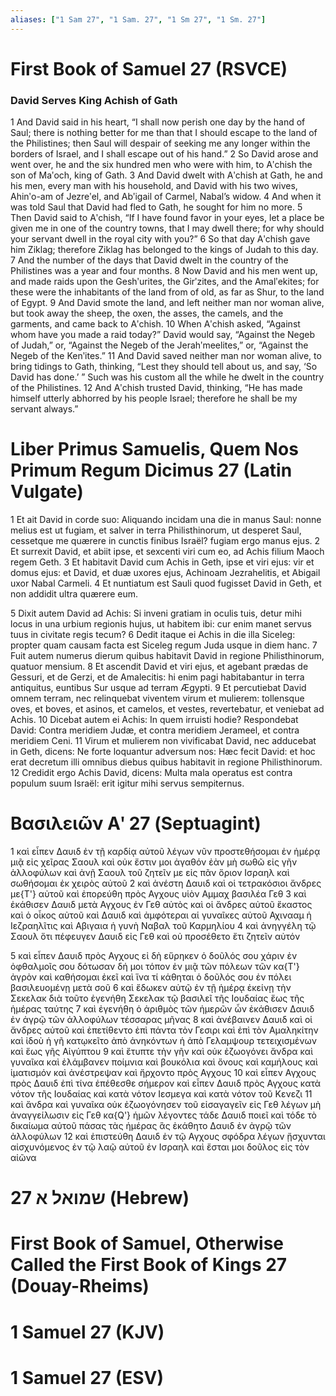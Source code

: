 ```yaml
---
aliases: ["1 Sam 27", "1 Sam. 27", "1 Sm 27", "1 Sm. 27"]
---
```



# First Book of Samuel 27 (RSVCE)

### David Serves King Achish of Gath
1 And David said in his heart, “I shall now perish one day by the hand of Saul; there is nothing better for me than that I should escape to the land of the Philistines; then Saul will despair of seeking me any longer within the borders of Israel, and I shall escape out of his hand.”
2 So David arose and went over, he and the six hundred men who were with him, to Aʹchish the son of Maʹoch, king of Gath.
3 And David dwelt with Aʹchish at Gath, he and his men, every man with his household, and David with his two wives, Ahinʹo-am of Jezreʹel, and Abʹigail of Carmel, Nabal’s widow.
4 And when it was told Saul that David had fled to Gath, he sought for him no more.
5 Then David said to Aʹchish, “If I have found favor in your eyes, let a place be given me in one of the country towns, that I may dwell there; for why should your servant dwell in the royal city with you?”
6 So that day Aʹchish gave him Ziklag; therefore Ziklag has belonged to the kings of Judah to this day.
7 And the number of the days that David dwelt in the country of the Philistines was a year and four months.
8 Now David and his men went up, and made raids upon the Geshʹurites, the Girʹzites, and the Amalʹekites; for these were the inhabitants of the land from of old, as far as Shur, to the land of Egypt.
9 And David smote the land, and left neither man nor woman alive, but took away the sheep, the oxen, the asses, the camels, and the garments, and came back to Aʹchish.
10 When Aʹchish asked, “Against whom have you made a raid today?” David would say, “Against the Negeb of Judah,” or, “Against the Negeb of the Jerahʹmeelites,” or, “Against the Negeb of the Kenʹites.”
11 And David saved neither man nor woman alive, to bring tidings to Gath, thinking, “Lest they should tell about us, and say, ‘So David has done.’ ” Such was his custom all the while he dwelt in the country of the Philistines.
12 And Aʹchish trusted David, thinking, “He has made himself utterly abhorred by his people Israel; therefore he shall be my servant always.”


# Liber Primus Samuelis, Quem Nos Primum Regum Dicimus 27 (Latin Vulgate)

1 Et ait David in corde suo: Aliquando incidam una die in manus Saul: nonne melius est ut fugiam, et salver in terra Philisthinorum, ut desperet Saul, cessetque me quærere in cunctis finibus Israël? fugiam ergo manus ejus.
2 Et surrexit David, et abiit ipse, et sexcenti viri cum eo, ad Achis filium Maoch regem Geth.
3 Et habitavit David cum Achis in Geth, ipse et viri ejus: vir et domus ejus: et David, et duæ uxores ejus, Achinoam Jezrahelitis, et Abigail uxor Nabal Carmeli.
4 Et nuntiatum est Sauli quod fugisset David in Geth, et non addidit ultra quærere eum.

5 Dixit autem David ad Achis: Si inveni gratiam in oculis tuis, detur mihi locus in una urbium regionis hujus, ut habitem ibi: cur enim manet servus tuus in civitate regis tecum?
6 Dedit itaque ei Achis in die illa Siceleg: propter quam causam facta est Siceleg regum Juda usque in diem hanc.
7 Fuit autem numerus dierum quibus habitavit David in regione Philisthinorum, quatuor mensium.
8 Et ascendit David et viri ejus, et agebant prædas de Gessuri, et de Gerzi, et de Amalecitis: hi enim pagi habitabantur in terra antiquitus, euntibus Sur usque ad terram Ægypti.
9 Et percutiebat David omnem terram, nec relinquebat viventem virum et mulierem: tollensque oves, et boves, et asinos, et camelos, et vestes, revertebatur, et veniebat ad Achis.
10 Dicebat autem ei Achis: In quem irruisti hodie? Respondebat David: Contra meridiem Judæ, et contra meridiem Jerameel, et contra meridiem Ceni.
11 Virum et mulierem non vivificabat David, nec adducebat in Geth, dicens: Ne forte loquantur adversum nos: Hæc fecit David: et hoc erat decretum illi omnibus diebus quibus habitavit in regione Philisthinorum.
12 Credidit ergo Achis David, dicens: Multa mala operatus est contra populum suum Israël: erit igitur mihi servus sempiternus.


# Βασιλειῶν Αʹ 27 (Septuagint)

1 καὶ εἶπεν Δαυιδ ἐν τῇ καρδίᾳ αὐτοῦ λέγων νῦν προστεθήσομαι ἐν ἡμέρᾳ μιᾷ εἰς χεῖρας Σαουλ καὶ οὐκ ἔστιν μοι ἀγαθόν ἐὰν μὴ σωθῶ εἰς γῆν ἀλλοφύλων καὶ ἀνῇ Σαουλ τοῦ ζητεῖν με εἰς πᾶν ὅριον Ισραηλ καὶ σωθήσομαι ἐκ χειρὸς αὐτοῦ
2 καὶ ἀνέστη Δαυιδ καὶ οἱ τετρακόσιοι ἄνδρες με{T'} αὐτοῦ καὶ ἐπορεύθη πρὸς Αγχους υἱὸν Αμμαχ βασιλέα Γεθ
3 καὶ ἐκάθισεν Δαυιδ μετὰ Αγχους ἐν Γεθ αὐτὸς καὶ οἱ ἄνδρες αὐτοῦ ἕκαστος καὶ ὁ οἶκος αὐτοῦ καὶ Δαυιδ καὶ ἀμφότεραι αἱ γυναῖκες αὐτοῦ Αχινααμ ἡ Ιεζραηλῖτις καὶ Αβιγαια ἡ γυνὴ Ναβαλ τοῦ Καρμηλίου
4 καὶ ἀνηγγέλη τῷ Σαουλ ὅτι πέφευγεν Δαυιδ εἰς Γεθ καὶ οὐ προσέθετο ἔτι ζητεῖν αὐτόν

5 καὶ εἶπεν Δαυιδ πρὸς Αγχους εἰ δὴ εὕρηκεν ὁ δοῦλός σου χάριν ἐν ὀφθαλμοῖς σου δότωσαν δή μοι τόπον ἐν μιᾷ τῶν πόλεων τῶν κα{T'} ἀγρὸν καὶ καθήσομαι ἐκεῖ καὶ ἵνα τί κάθηται ὁ δοῦλός σου ἐν πόλει βασιλευομένῃ μετὰ σοῦ
6 καὶ ἔδωκεν αὐτῷ ἐν τῇ ἡμέρᾳ ἐκείνῃ τὴν Σεκελακ διὰ τοῦτο ἐγενήθη Σεκελακ τῷ βασιλεῖ τῆς Ιουδαίας ἕως τῆς ἡμέρας ταύτης
7 καὶ ἐγενήθη ὁ ἀριθμὸς τῶν ἡμερῶν ὧν ἐκάθισεν Δαυιδ ἐν ἀγρῷ τῶν ἀλλοφύλων τέσσαρας μῆνας
8 καὶ ἀνέβαινεν Δαυιδ καὶ οἱ ἄνδρες αὐτοῦ καὶ ἐπετίθεντο ἐπὶ πάντα τὸν Γεσιρι καὶ ἐπὶ τὸν Αμαληκίτην καὶ ἰδοὺ ἡ γῆ κατῳκεῖτο ἀπὸ ἀνηκόντων ἡ ἀπὸ Γελαμψουρ τετειχισμένων καὶ ἕως γῆς Αἰγύπτου
9 καὶ ἔτυπτε τὴν γῆν καὶ οὐκ ἐζωογόνει ἄνδρα καὶ γυναῖκα καὶ ἐλάμβανεν ποίμνια καὶ βουκόλια καὶ ὄνους καὶ καμήλους καὶ ἱματισμόν καὶ ἀνέστρεψαν καὶ ἤρχοντο πρὸς Αγχους
10 καὶ εἶπεν Αγχους πρὸς Δαυιδ ἐπὶ τίνα ἐπέθεσθε σήμερον καὶ εἶπεν Δαυιδ πρὸς Αγχους κατὰ νότον τῆς Ιουδαίας καὶ κατὰ νότον Ιεσμεγα καὶ κατὰ νότον τοῦ Κενεζι
11 καὶ ἄνδρα καὶ γυναῖκα οὐκ ἐζωογόνησεν τοῦ εἰσαγαγεῖν εἰς Γεθ λέγων μὴ ἀναγγείλωσιν εἰς Γεθ κα{Q'} ἡμῶν λέγοντες τάδε Δαυιδ ποιεῖ καὶ τόδε τὸ δικαίωμα αὐτοῦ πάσας τὰς ἡμέρας ἃς ἐκάθητο Δαυιδ ἐν ἀγρῷ τῶν ἀλλοφύλων
12 καὶ ἐπιστεύθη Δαυιδ ἐν τῷ Αγχους σφόδρα λέγων ᾔσχυνται αἰσχυνόμενος ἐν τῷ λαῷ αὐτοῦ ἐν Ισραηλ καὶ ἔσται μοι δοῦλος εἰς τὸν αἰῶνα


# 27 שמואל א (Hebrew)


# First Book of Samuel, Otherwise Called the First Book of Kings 27 (Douay-Rheims)


# 1 Samuel 27 (KJV)


# 1 Samuel 27 (ESV)

